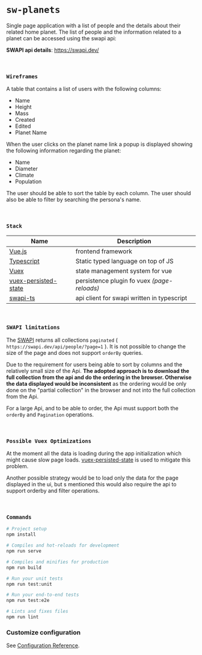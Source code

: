 # `sw-planets`

Single page application with a list of people and the details about their related
home planet. The list of people and the information related to a planet can be
accessed using the swapi api:

**SWAPI api details**: https://swapi.dev/

&nbsp;&nbsp;&nbsp;&nbsp;

### `Wireframes`

A table that contains a list of users with the following columns:

- Name
- Height
- Mass
- Created
- Edited
- Planet Name

When the user clicks on the planet name link a popup is displayed showing
the following information regarding the planet:

- Name
- Diameter
- Climate
- Population

The user should be able to sort the table by each column. The user should
also be able to filter by searching the persona's name.

&nbsp;&nbsp;&nbsp;&nbsp;

### `Stack`

| Name                                                                          | Description                                 |
| ----------------------------------------------------------------------------- | ------------------------------------------- |
| [Vue.js](https://vuejs.org/)                                                  | frontend framework                          |
| [Typescript](https://www.typescriptlang.org/)                                 | Static typed language on top of JS          |
| [Vuex](https://vuex.vuejs.org/)                                               | state management system for vue             |
| [vuex-persisted-state](https://github.com/robinvdvleuten/vuex-persistedstate) | persistence plugin fo vuex _(page-reloads)_ |
| [swapi-ts](https://github.com/amitmtrn/swapi-ts)                              | api client for swapi written in typescript  |

&nbsp;&nbsp;&nbsp;&nbsp;

### `SWAPI limitations`

The [SWAPI](https://swapi.dev/documentation) returns all collections `paginated` ( `https://swapi.dev/api/people/?page=1` ). It is not possible to change the size of the page and does not support `orderBy` queries.

Due to the requirement for users being able to sort by columns and the relatively small size of the Api. **The adopted approach is to download the full collection from the api and do the ordering in the browser. Otherwise the data displayed would be inconsistent** as the ordering would be only done on the "partial collection" in the browser and not into the full collection from the Api.

For a large Api, and to be able to order, the Api must support both the `orderBy` and `Pagination` operations.

&nbsp;&nbsp;&nbsp;&nbsp;

### `Possible Vuex Optimizations`

At the moment all the data is loading during the app initialization which might cause slow page loads. [vuex-persisted-state](https://github.com/robinvdvleuten/vuex-persistedstate) is used to mitigate this problem.

Another possible strategy would be to load only the data for the page displayed in the ui, but s mentioned this would also require the api to support orderby and filter operations.

&nbsp;&nbsp;&nbsp;&nbsp;

### `Commands`

```sh
# Project setup
npm install
```

```sh
# Compiles and hot-reloads for development
npm run serve
```

```sh
# Compiles and minifies for production
npm run build
```

```sh
# Run your unit tests
npm run test:unit
```

```sh
# Run your end-to-end tests
npm run test:e2e
```

```sh
# Lints and fixes files
npm run lint
```

### Customize configuration

See [Configuration Reference](https://cli.vuejs.org/config/).
